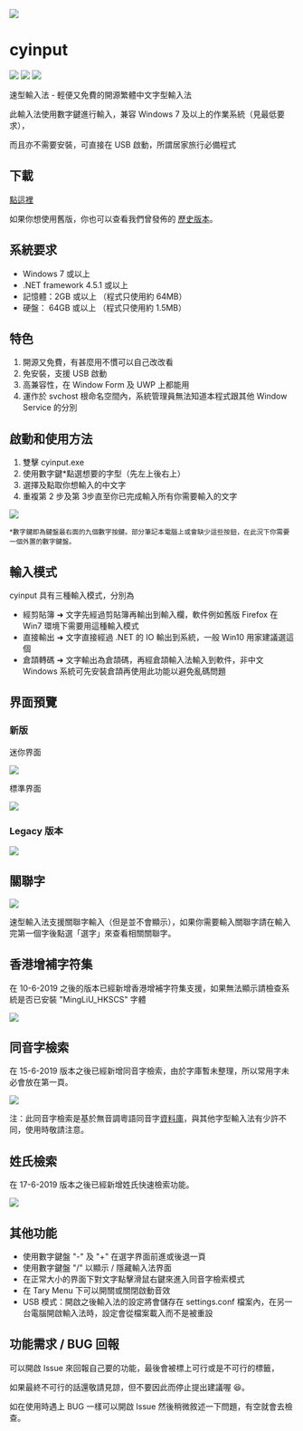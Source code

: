 <img src="https://raw.githubusercontent.com/tobychui/cyinput/master/image/header.png"></img>
# cyinput

<img src="https://img.shields.io/badge/License-GPLv3-%23207de5.svg"> <img src="https://img.shields.io/badge/Build-Portable-blue.svg"> <img src="https://img.shields.io/badge/Made%20in-Hong%20Kong-orange.svg">

速型輸入法 - 輕便又免費的開源繁體中文字型輸入法

此輸入法使用數字鍵進行輸入，兼容 Windows 7 及以上的作業系統（見最低要求），

而且亦不需要安裝，可直接在 USB 啟動，所謂居家旅行必備程式

## 下載
<a href="https://raw.githubusercontent.com/tobychui/cyinput/master/cyinput/bin/Debug/cyinput.exe">點這裡</a>

如果你想使用舊版，你也可以查看我們曾發佈的 <a href="https://github.com/tobychui/cyinput/releases">歷史版本</a>。

## 系統要求
- Windows 7 或以上
- .NET framework 4.5.1 或以上
- 記憶體：2GB 或以上 （程式只使用約 64MB）
- 硬盤： 64GB 或以上 （程式只使用約 1.5MB）

## 特色
1. 開源又免費，有甚麼用不慣可以自己改改看
2. 免安裝，支援 USB 啟動
3. 高兼容性，在 Window Form 及 UWP 上都能用
4. 運作於 svchost 根命名空間內，系統管理員無法知道本程式跟其他 Window Service 的分別

## 啟動和使用方法
1. 雙擊 cyinput.exe
2. 使用數字鍵*點選想要的字型（先左上後右上）
3. 選擇及點取你想輸入的中文字
4. 重複第 2 步及第 3步直至你已完成輸入所有你需要輸入的文字

<img src="https://raw.githubusercontent.com/tobychui/cyinput/master/image/preveiwType.gif"/>

<sub> *數字鍵即為鍵盤最右面的九個數字按鍵。部分筆記本電腦上或會缺少這些按鈕，在此況下你需要一個外置的數字鍵盤。 </sub>

## 輸入模式
cyinput 具有三種輸入模式，分別為
- 經剪貼簿 ➜ 文字先經過剪貼簿再輸出到輸入欄，軟件例如舊版 Firefox 在 Win7 環境下需要用這種輸入模式
- 直接輸出 ➜ 文字直接經過 .NET 的 IO 輸出到系統，一般 Win10 用家建議選這個
- 倉頡轉碼 ➜ 文字輸出為倉頡碼，再經倉頡輸入法輸入到軟件，非中文 Windows 系統可先安裝倉頡再使用此功能以避免亂碼問題

## 界面預覽
### 新版
迷你界面

<img src="https://raw.githubusercontent.com/tobychui/cyinput/master/image/mini.png"></img>

標準界面

<img src="https://raw.githubusercontent.com/tobychui/cyinput/master/image/large.png"></img>

### Legacy 版本
<img src="https://raw.githubusercontent.com/tobychui/cyinput/master/image/preview.png"></img>

## 關聯字
<img src="https://raw.githubusercontent.com/tobychui/cyinput/master/image/asso_new.png"></img>

速型輸入法支援關聯字輸入（但是並不會顯示），如果你需要輸入關聯字請在輸入完第一個字後點選「選字」來查看相關關聯字。

## 香港增補字符集
在 10-6-2019 之後的版本已經新增香港增補字符集支援，如果無法顯示請檢查系統是否已安裝 "MingLiU_HKSCS" 字體

<img src="https://raw.githubusercontent.com/tobychui/cyinput/master/image/HKSCS.PNG"></img>

## 同音字檢索
在 15-6-2019 版本之後已經新增同音字檢索，由於字庫暫未整理，所以常用字未必會放在第一頁。

<img src="https://raw.githubusercontent.com/tobychui/cyinput/master/image/homophonic.png"></img>

注：此同音字檢索是基於無音調粵語同音字<a href="https://words.hk/">資料庫</a>，與其他字型輸入法有少許不同，使用時敬請注意。

## 姓氏檢索
在 17-6-2019 版本之後已經新增姓氏快速檢索功能。

<img src="https://raw.githubusercontent.com/tobychui/cyinput/master/image/lastname.png"/>

## 其他功能
- 使用數字鍵盤 "-" 及 "+" 在選字界面前進或後退一頁
- 使用數字鍵盤 "/" 以顯示 / 隱藏輸入法界面
- 在正常大小的界面下對文字點擊滑鼠右鍵來進入同音字檢索模式
- 在 Tary Menu 下可以開關或關閉啟動音效
- USB 模式：開啟之後輸入法的設定將會儲存在 settings.conf 檔案內，在另一台電腦開啟輸入法時，設定會從檔案載入而不是被重設


## 功能需求 / BUG 回報
可以開啟 Issue 來回報自己要的功能，最後會被標上可行或是不可行的標籤，

如果最終不可行的話還敬請見諒，但不要因此而停止提出建議喔 😆。

如在使用時遇上 BUG 一樣可以開啟 Issue 然後稍微敘述一下問題，有空就會去檢查。



